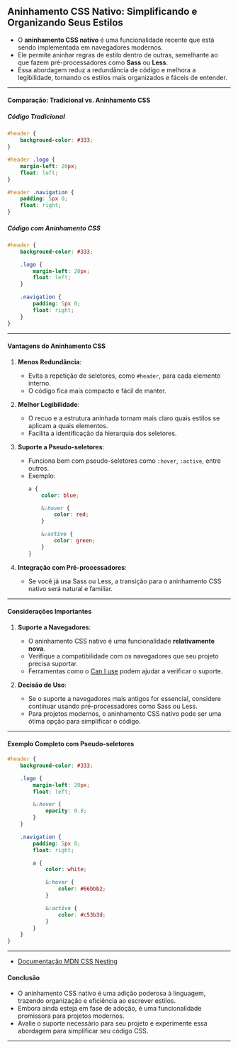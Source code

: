 ## **Aninhamento CSS Nativo: Simplificando e Organizando Seus Estilos**


- O **aninhamento CSS nativo** é uma funcionalidade recente que está sendo implementada em navegadores modernos.
- Ele permite aninhar regras de estilo dentro de outras, semelhante ao que fazem pré-processadores como **Sass** ou **Less**.
- Essa abordagem reduz a redundância de código e melhora a legibilidade, tornando os estilos mais organizados e fáceis de entender.

---

#### **Comparação: Tradicional vs. Aninhamento CSS**

##### **Código Tradicional**
```css
#header { 
    background-color: #333;
}

#header .logo {
    margin-left: 20px;
    float: left;
}

#header .navigation {
    padding: 5px 0; 
    float: right;
}
```

##### **Código com Aninhamento CSS**
```css
#header { 
    background-color: #333;

    .logo {
        margin-left: 20px;
        float: left;
    }

    .navigation {
        padding: 5px 0;
        float: right;
    }
}
```

---

#### **Vantagens do Aninhamento CSS**
1. **Menos Redundância**:
   - Evita a repetição de seletores, como `#header`, para cada elemento interno.
   - O código fica mais compacto e fácil de manter.

2. **Melhor Legibilidade**:
   - O recuo e a estrutura aninhada tornam mais claro quais estilos se aplicam a quais elementos.
   - Facilita a identificação da hierarquia dos seletores.

3. **Suporte a Pseudo-seletores**:
   - Funciona bem com pseudo-seletores como `:hover`, `:active`, entre outros.
   - Exemplo:
     ```css
     a {
         color: blue;

         &:hover {
             color: red;
         }

         &:active {
             color: green;
         }
     }
     ```

4. **Integração com Pré-processadores**:
   - Se você já usa Sass ou Less, a transição para o aninhamento CSS nativo será natural e familiar.

---

#### **Considerações Importantes**
1. **Suporte a Navegadores**:
   - O aninhamento CSS nativo é uma funcionalidade **relativamente nova**.
   - Verifique a compatibilidade com os navegadores que seu projeto precisa suportar.
   - Ferramentas como o [Can I use](https://caniuse.com/) podem ajudar a verificar o suporte.

2. **Decisão de Uso**:
   - Se o suporte a navegadores mais antigos for essencial, considere continuar usando pré-processadores como Sass ou Less.
   - Para projetos modernos, o aninhamento CSS nativo pode ser uma ótima opção para simplificar o código.

---

#### **Exemplo Completo com Pseudo-seletores**
```css
#header { 
    background-color: #333;

    .logo {
        margin-left: 20px;
        float: left;

        &:hover {
            opacity: 0.8;
        }
    }

    .navigation {
        padding: 5px 0;
        float: right;

        a {
            color: white;

            &:hover {
                color: #66bbb2;
            }

            &:active {
                color: #c53b3d;
            }
        }
    }
}
```

---

- [Documentação MDN CSS Nesting](https://developer.mozilla.org/en-US/docs/Web/CSS/CSS_nesting)

#### **Conclusão**
- O aninhamento CSS nativo é uma adição poderosa à linguagem, trazendo organização e eficiência ao escrever estilos.
- Embora ainda esteja em fase de adoção, é uma funcionalidade promissora para projetos modernos.
- Avalie o suporte necessário para seu projeto e experimente essa abordagem para simplificar seu código CSS.

---

